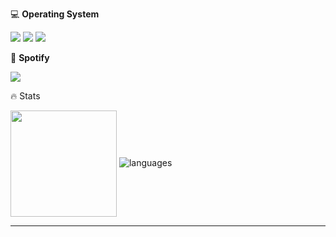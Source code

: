 💻 **Operating System**

<img src="https://img.shields.io/badge/Kali_Linux-557C94?style=for-the-badge&logo=kali-linux&logoColor=white" />
<img src="https://img.shields.io/badge/Linux_Mint-87CF3E?style=for-the-badge&logo=linux-mint&logoColor=white" />
<img src="https://img.shields.io/badge/Android-3DDC84?style=for-the-badge&logo=android&logoColor=white" />

🎵 **Spotify**

<img src="https://spotify-recently-played-readme.vercel.app/api?user=hrg93drrx0db4f1vrpmwpq465&count=10&unique=true" />

🔥 Stats

<img align="center" height="170px" src="https://github-readme-stats.vercel.app/api?username=ivancotacte&?count_private=true&layout=compact&hide_border=true&show_icons=true&theme=tokyonight" />
<img alt="languages" src="https://github-readme-stats.vercel.app/api/top-langs/?username=ivancotacte&layout=compact&hide_border=true&show_icons=true&theme=tokyonight" />

---
